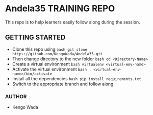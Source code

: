 # Andela35 TRAINING REPO
This repo is to help learners easily follow along during the session.

## GETTING STARTED
* Clone this repo using ```bash git clone https://github.com/KengoWada/Andela35.git```
* Then change directory to the new folder ```bash cd <Directory-Name> ```
* Create a virtual environment ```bash virtualenv <virtual-env-name>```
* Activate the virtual environment ```bash . <virtual-env-name>/bin/activate```
* Install all the dependencies ```bash pip install requirements.txt```
* Switch to the appropriate branch and follow along.

### AUTHOR 
* Kengo Wada
